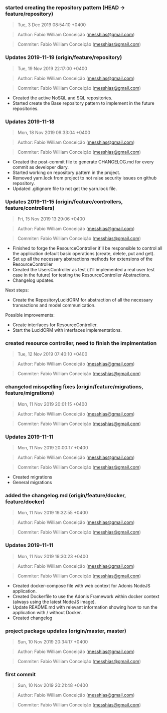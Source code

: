 ### started creating the repository pattern (HEAD -> feature/repository)
>Tue, 3 Dec 2019 08:54:10 +0400

>Author: Fabio William Conceição (messhias@gmail.com)

>Commiter: Fabio William Conceição (messhias@gmail.com)




### Updates 2019-11-19 (origin/feature/repository)
>Tue, 19 Nov 2019 22:17:00 +0400

>Author: Fabio William Conceição (messhias@gmail.com)

>Commiter: Fabio William Conceição (messhias@gmail.com)

- Created the active NoSQL and SQL repositories.
- Started create the Base repository pattern to implement in the future repositories.



### Updates 2019-11-18
>Mon, 18 Nov 2019 09:33:04 +0400

>Author: Fabio William Conceição (messhias@gmail.com)

>Commiter: Fabio William Conceição (messhias@gmail.com)

- Created the post-commit file to generate CHANGELOG.md for every commit as developer diary.
- Started working on repository pattern in the project.
- Removed yarn.lock from project to not raise security issues on github repository.
- Updated .gitignore file to not get the yarn.lock file.



### Updates 2019-11-15 (origin/feature/controllers, feature/controllers)
>Fri, 15 Nov 2019 13:29:06 +0400

>Author: Fabio William Conceição (messhias@gmail.com)

>Commiter: Fabio William Conceição (messhias@gmail.com)

- Finished to forge the ResourceController it'll be responsible to control all the
application default basic operations (create, delete, put and get).
- Set up all the necessary abstractions methods for extensions of the ResourceController
- Created the UsersController as test (it'll implemented a real user test case in the future) for testing the
ResourceController Abstractions.
- Changelog updates.

Next steps:

- Create the RepositoryLucidORM for abstraction of all the necessary transactions and model communication.

Possible improvements:
- Create interfaces for ResourceController.
- Start the LucidORM with interfaces implementations.



### created resource controller, need to finish the implmentation
>Tue, 12 Nov 2019 07:40:10 +0400

>Author: Fabio William Conceição (messhias@gmail.com)

>Commiter: Fabio William Conceição (messhias@gmail.com)




### changelod misspelling fixes (origin/feature/migrations, feature/migrations)
>Mon, 11 Nov 2019 20:01:15 +0400

>Author: Fabio William Conceição (messhias@gmail.com)

>Commiter: Fabio William Conceição (messhias@gmail.com)




### Updates 2019-11-11
>Mon, 11 Nov 2019 20:00:17 +0400

>Author: Fabio William Conceição (messhias@gmail.com)

>Commiter: Fabio William Conceição (messhias@gmail.com)

- Created migrations
- General migrations



### added the changelog.md (origin/feature/docker, feature/docker)
>Mon, 11 Nov 2019 19:32:55 +0400

>Author: Fabio William Conceição (messhias@gmail.com)

>Commiter: Fabio William Conceição (messhias@gmail.com)




### Updates 2019-11-11
>Mon, 11 Nov 2019 19:30:23 +0400

>Author: Fabio William Conceição (messhias@gmail.com)

>Commiter: Fabio William Conceição (messhias@gmail.com)

- Created docker-compose file with web context for Adonis NodeJS application.
- Created Dockerfile to use the Adonis Framework within docker context (always using the latest NodeJS image).
- Update README.md with relevant information showing how to run the application with / without Docker.
- Created changelog



### project package updates (origin/master, master)
>Sun, 10 Nov 2019 20:34:17 +0400

>Author: Fabio William Conceição (messhias@gmail.com)

>Commiter: Fabio William Conceição (messhias@gmail.com)




### first commit
>Sun, 10 Nov 2019 20:21:48 +0400

>Author: Fabio William Conceição (messhias@gmail.com)

>Commiter: Fabio William Conceição (messhias@gmail.com)





